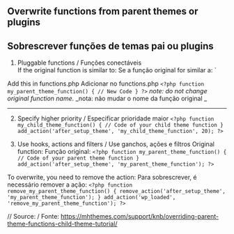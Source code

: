 Overwrite functions from parent themes or plugins
-----
Sobrescrever funções de temas pai ou plugins
-----

1. Pluggable functions / Funções conectáveis  
If the original function is similar to:
Se a função original for similar a:
`<?php
if (!function_exists('my_parent_theme_function')) {
    function my_parent_theme_function() {
        // Code
    }
}
?>

Add this in functions.php
Adicionar no functions.php
`<?php
function my_parent_theme_function() {
    // New Code
}
?>`
_note: do not change original function name._
_nota: não mudar o nome da função original _

---

2. Specify higher priority / Especificar prioridade maior
`<?php
function my_child_theme_function() {
    // Code of your child theme function
}
add_action('after_setup_theme', 'my_child_theme_function', 20);
?>`

3. Use hooks, actions and filters / Use ganchos, ações e filtros
Original function:
Função original:
`<?php
function my_parent_theme_function() {
    // Code of your parent theme function
}
add_action('after_setup_theme', 'my_parent_theme_function');
?>`

To overwrite, you need to remove the action:
Para sobrescrever, é necessário remover a ação:
`<?php
function remove_my_parent_theme_function() {
    remove_action('after_setup_theme', 'my_parent_theme_function');
}
add_action('wp_loaded', 'remove_my_parent_theme_function');
?>`


// Source: / Fonte: https://mhthemes.com/support/knb/overriding-parent-theme-functions-child-theme-tutorial/
